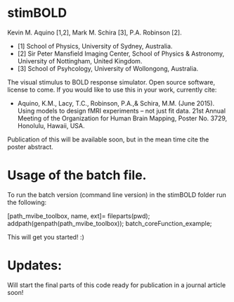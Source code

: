 # stimBOLD
Kevin M. Aquino [1,2],
Mark M. Schira [3],
P.A. Robinson [2].

+ [1] School of Physics, University of Sydney, Australia.
+ [2] Sir Peter Mansfield Imaging Center, School of Physics & Astronomy, University of Nottingham, United Kingdom.
+ [3] School of Psyhcology, University of Wollongong, Australia.

The visual stimulus to BOLD response simulator. Open source software, license to come. If you would like to use this in your work, currently cite:

- Aquino, K.M., Lacy, T.C., Robinson, P.A.,& Schira, M.M. (June 2015). Using models to design fMRI experiments – not just fit data. 21st Annual Meeting of the Organization for Human Brain Mapping, Poster No. 3729, Honolulu, Hawaii, USA.

Publication of this will be available soon, but in the mean time cite the poster abstract.


# Usage of the batch file.
To run the batch version (command line version) in the stimBOLD folder run the following:

[path_mvibe_toolbox, name, ext]= fileparts(pwd);
addpath(genpath(path_mvibe_toolbox));
batch_coreFunction_example;

This will get you started! :) 

# Updates:
Will start the final parts of this code ready for publication in a journal article soon!
